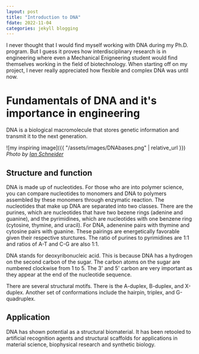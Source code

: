 ```yaml
---
layout: post
title: "Introduction to DNA"
fdate: 2022-11-04
categories: jekyll blogging
--- 
```


I never thought that I would find myself working with DNA during my Ph.D. program. But I guess it proves how interdisciplinary research is in engineering where even a Mechanical Enigneering student would find themselves working in the field of biotechnology. When starting off on my project, I never really appreciated how flexible and complex DNA was until now. 

# Fundamentals of DNA and it's importance in engineering

DNA is a biological macromolecule that stores genetic information and transmit it to the next generation. 

![my inspiring image]({{ "/assets/images/DNAbases.png" | relative_url }})
_Photo by [Ian Schneider](https://unsplash.com/@goian)_

## Structure and function

DNA is made up of nucleotides. For those who are into polymer science, you can compare nucleotides to monomers and DNA to polymers assembled by these monomers through enzymatic reaction. The nucleotides that make up DNA are separated into two classes. There are the purines, which are nucleotides that have two bezene rings (adenine and guanine), and the pyrimidines, which are nucleotides with one benzene ring (cytosine, thymine, and uracil). For DNA, adenenine pairs with thymine and cytosine pairs with guanine. These pairings are energetically favorable given their respective sturctures. The ratio of purines to pyrimidines are 1:1 and ratios of A-T and C-G are also 1:1. 

DNA stands for deoxyribonucleic acid. This is because DNA has a hydrogen on the second carbon of the sugar. The carbon atoms on the sugar are numbered clockwise from 1 to 5. The 3' and 5' carbon are very important as they appear at the end of the nucleotide sequence.

There are several structural motifs. There is the A-duplex, B-duplex, and X-duplex. Another set of conformations include the hairpin, triplex, and G-quadruplex. 

## Application

DNA has shown potential as a structural biomaterial. It has been retooled to artificial recognition agents and structural scaffolds for applications in material science, biophysical research and synthetic biology.


